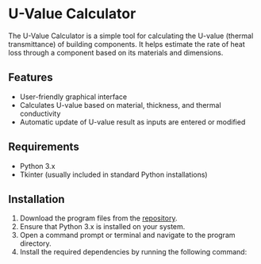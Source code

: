 # U-Value Calculator

The U-Value Calculator is a simple tool for calculating the U-value (thermal transmittance) of building components. It helps estimate the rate of heat loss through a component based on its materials and dimensions.

## Features

- User-friendly graphical interface
- Calculates U-value based on material, thickness, and thermal conductivity
- Automatic update of U-value result as inputs are entered or modified

## Requirements

- Python 3.x
- Tkinter (usually included in standard Python installations)

## Installation

1. Download the program files from the [repository](https://github.com/your-username/your-repository).
2. Ensure that Python 3.x is installed on your system.
3. Open a command prompt or terminal and navigate to the program directory.
4. Install the required dependencies by running the following command: